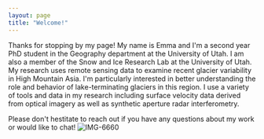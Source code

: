 ```yaml
---
layout: page
title: "Welcome!"
---
```


Thanks for stopping by my page! My name is Emma and I'm a second year PhD student in the Geography department at the University of Utah. I am also a member of the Snow and Ice Research Lab at the University of Utah. My research uses remote sensing data to examine recent glacier variability in High Mountain Asia. I'm particularly interested in better understanding the role and behavior of lake-terminating glaciers in this region. I use a variety of tools and data in my research including surface velocity data derived from optical imagery as well as synthetic aperture radar interferometry. 

Please don't hestitate to reach out if you have any questions about my work or would like to chat! 
![IMG-6660](https://user-images.githubusercontent.com/55526386/168404073-0a5babc2-1991-49ea-98d0-e4d51672db7b.jpg)
